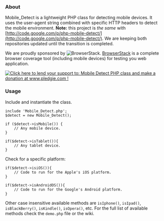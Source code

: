 ### About

Mobile\_Detect is a lightweight PHP class for detecting mobile devices. It uses the user-agent string combined with specific HTTP headers to detect the mobile environment.
**Note:** this project is _the same_ with [http://code.google.com/p/php-mobile-detect/](http://code.google.com/p/php-mobile-detect/). We are keeping both repositories updated until the transition is completed.

We are proudly sponsored by ![BrowserStack](http://jquery.org/wp-content/uploads/2010/01/browserstack-150.png). [BrowserStack](http://www.browserstack.com) is a complete browser coverage tool (including mobile devices) for testing you web application.

<a href='http://www.pledgie.com/campaigns/18179'><img alt='Click here to lend your support to: Mobile Detect PHP class and make a donation at www.pledgie.com !' src='http://www.pledgie.com/campaigns/18179.png?skin_name=chrome' border='0' /></a>

### Usage

Include and instantiate the class.
```
include 'Mobile_Detect.php';
$detect = new Mobile_Detect();
```
```
if ($detect->isMobile()) {
    // Any mobile device.
}
```
```
if($detect->isTablet()){
    // Any tablet device.
}
```

Check for a specific platform:
```
if($detect->isiOS()){
    // Code to run for the Apple's iOS platform.
}
```
```
if($detect->isAndroidOS()){
    // Code to run for the Google's Android platform.
}
```
Other case insensitive available methods are `isIphone()`, `isIpad()`, `isBlackBerry()`, `isKindle()`, `isOpera()`, etc. For the full list of available methods check the `demo.php` file or the wiki.
